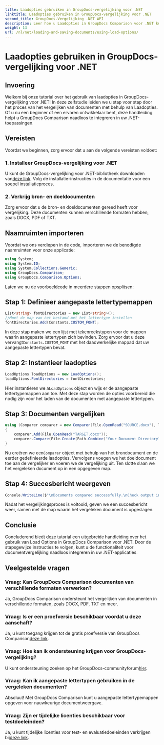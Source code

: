 ```yaml
---
title: Laadopties gebruiken in GroupDocs-vergelijking voor .NET
linktitle: Laadopties gebruiken in GroupDocs-vergelijking voor .NET
second_title: GroupDocs.Vergelijking .NET API
description: Leer hoe u Laadopties in GroupDocs Comparison voor .NET kunt gebruiken om documenten met aangepaste lettertypen naadloos te vergelijken.
weight: 13
url: /nl/net/loading-and-saving-documents/using-load-options/
---
```


# Laadopties gebruiken in GroupDocs-vergelijking voor .NET

## Invoering
Welkom bij onze tutorial over het gebruik van laadopties in GroupDocs-vergelijking voor .NET! In deze zelfstudie leiden we u stap voor stap door het proces van het vergelijken van documenten met behulp van Laadopties. Of u nu een beginner of een ervaren ontwikkelaar bent, deze handleiding helpt u GroupDocs Comparison naadloos te integreren in uw .NET-toepassingen.
## Vereisten
Voordat we beginnen, zorg ervoor dat u aan de volgende vereisten voldoet:
### 1. Installeer GroupDocs-vergelijking voor .NET
 U kunt de GroupDocs-vergelijking voor .NET-bibliotheek downloaden van[deze link](https://releases.groupdocs.com/comparison/net/). Volg de installatie-instructies in de documentatie voor een soepel installatieproces.
### 2. Verkrijg bron- en doeldocumenten
Zorg ervoor dat u de bron- en doeldocumenten gereed heeft voor vergelijking. Deze documenten kunnen verschillende formaten hebben, zoals DOCX, PDF of TXT.
## Naamruimten importeren
Voordat we ons verdiepen in de code, importeren we de benodigde naamruimten voor onze applicatie:
```csharp
using System;
using System.IO;
using System.Collections.Generic;
using GroupDocs.Comparison;
using GroupDocs.Comparison.Options;
```
Laten we nu de voorbeeldcode in meerdere stappen opsplitsen:
## Stap 1: Definieer aangepaste lettertypemappen
```csharp
List<string> fontDirectories = new List<string>();
//Moet de map van het bestand met het lettertype instellen
fontDirectories.Add(Constants.CUSTOM_FONT);
```
 In deze stap maken we een lijst met tekenreekstypen voor de mappen waarin aangepaste lettertypen zich bevinden. Zorg ervoor dat u deze vervangt`Constants.CUSTOM_FONT` met het daadwerkelijke mappad dat uw aangepaste lettertypen bevat.
## Stap 2: Instantieer laadopties
```csharp
LoadOptions loadOptions = new LoadOptions();
loadOptions.FontDirectories = fontDirectories;
```
 Hier instantiëren we a`LoadOptions` object en wijs er de aangepaste lettertypemappen aan toe. Met deze stap worden de opties voorbereid die nodig zijn voor het laden van de documenten met aangepaste lettertypen.
## Stap 3: Documenten vergelijken
```csharp
using (Comparer comparer = new Comparer(File.OpenRead("SOURCE.docx"), loadOptions))
{
    comparer.Add(File.OpenRead("TARGET.docx"));
    comparer.Compare(File.Create(Path.Combine("Your Document Directory", "RESULT.docx")));
}
```
 Nu creëren we een`Comparer` object met behulp van het brondocument en de eerder gedefinieerde laadopties. Vervolgens voegen we het doeldocument toe aan de vergelijker en voeren we de vergelijking uit. Ten slotte slaan we het vergeleken document op in een opgegeven map.
## Stap 4: Succesbericht weergeven
```csharp
Console.WriteLine($"\nDocuments compared successfully.\nCheck output in {Directory.GetCurrentDirectory()}.");
```
Nadat het vergelijkingsproces is voltooid, geven we een succesbericht weer, samen met de map waarin het vergeleken document is opgeslagen.
## Conclusie
Concluderend biedt deze tutorial een uitgebreide handleiding over het gebruik van Load Options in GroupDocs Comparison voor .NET. Door de stapsgewijze instructies te volgen, kunt u de functionaliteit voor documentvergelijking naadloos integreren in uw .NET-applicaties.
## Veelgestelde vragen
### Vraag: Kan GroupDocs Comparison documenten van verschillende formaten verwerken?
Ja, GroupDocs Comparison ondersteunt het vergelijken van documenten in verschillende formaten, zoals DOCX, PDF, TXT en meer.
### Vraag: Is er een proefversie beschikbaar voordat u deze aanschaft?
 Ja, u kunt toegang krijgen tot de gratis proefversie van GroupDocs Comparison[deze link](https://releases.groupdocs.com/).
### Vraag: Hoe kan ik ondersteuning krijgen voor GroupDocs-vergelijking?
 U kunt ondersteuning zoeken op het GroupDocs-communityforum[hier](https://forum.groupdocs.com/c/comparison/12).
### Vraag: Kan ik aangepaste lettertypen gebruiken in de vergeleken documenten?
Absoluut! Met GroupDocs Comparison kunt u aangepaste lettertypemappen opgeven voor nauwkeurige documentweergave.
### Vraag: Zijn er tijdelijke licenties beschikbaar voor testdoeleinden?
Ja, u kunt tijdelijke licenties voor test- en evaluatiedoeleinden verkrijgen bij[deze link](https://purchase.groupdocs.com/temporary-license/).